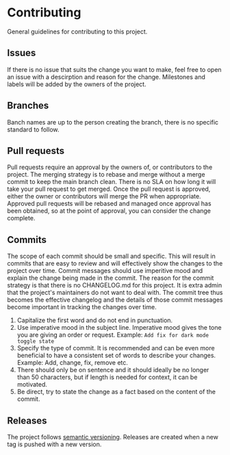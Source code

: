 # Contributing

General guidelines for contributing to this project.

## Issues

If there is no issue that suits the change you want to make, feel free to open an issue with a descirption and reason for the change.
Milestones and labels will be added by the owners of the project.

## Branches

Banch names are up to the person creating the branch, there is no specific standard to follow.

## Pull requests

Pull requests require an approval by the owners of, or contributors to the project.
The merging strategy is to rebase and merge without a merge commit to keep the main branch clean.
There is no SLA on how long it will take your pull request to get merged.
Once the pull request is approved, either the owner or contributors will merge the PR when appropriate.
Approved pull requests will be rebased and managed once approval has been obtained, so at the point of approval, you can consider the change complete.

## Commits

The scope of each commit should be small and specific.
This will result in commits that are easy to review and will effectively show the changes to the project over time.
Commit messages should use imperitive mood and explain the change being made in the commit.
The reason for the commit strategy is that there is no CHANGELOG.md for this project.
It is extra admin that the project's maintainers do not want to deal with.
The commit tree thus becomes the effective changelog and the details of those commit messages become important in tracking the changes over time.

1. Capitalize the first word and do not end in punctuation.
2. Use imperative mood in the subject line.
   Imperative mood gives the tone you are giving an order or request.
   Example: `Add fix for dark mode toggle state`
3. Specify the type of commit.
   It is recommended and can be even more beneficial to have a consistent set of words to describe your changes.
   Example: Add, change, fix, remove etc.
4. There should only be on sentence and it should ideally be no longer than 50 characters, but if length is needed for context, it can be motivated.
5. Be direct, try to state the change as a fact based on the content of the commit.

## Releases

The project follows [semantic versioning][1].
Releases are created when a new tag is pushed with a new version.

[1]: https://semver.org/
